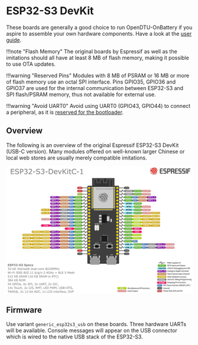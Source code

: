 # ESP32-S3 DevKit

These boards are generally a good choice to run OpenDTU-OnBattery if you aspire
to assemble your own hardware components. Have a look at the [user
guide](https://docs.espressif.com/projects/esp-idf/en/stable/esp32s3/hw-reference/esp32s3/user-guide-devkitc-1.html).

!!!note "Flash Memory"
    The original boards by Espressif as well as the imitations should all have
    at least 8 MB of flash memory, making it possible to use OTA updates.

!!!warning "Reserved Pins"
    Modules with 8 MB of PSRAM or 16 MB or more of flash memory use an octal
    SPI interface. Pins GPIO35, GPIO36 and GPIO37 are used for the internal
    communication between ESP32-S3 and SPI flash/PSRAM memory, thus not
    available for external use.

!!!warning "Avoid UART0"
    Avoid using UART0 (GPIO43, GPIO44) to connect a peripheral, as it is
    [reserved for the bootloader](limitations.md#using-uart0).

## Overview

The following is an overview of the original Espressif ESP32-S3 DevKit (USB-C
version). Many modules offered on well-known larger Chinese or local web stores
are usually merely compatible imitations.

![](../assets/images/hardware/espressif_esp32_s3_devkit_overview.jpg)

## Firmware

Use variant `generic_esp32s3_usb` on these boards. Three hardware UARTs will be
available. Console messages will appear on the USB connector which is wired to
the native USB stack of the ESP32-S3.